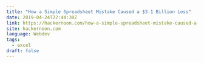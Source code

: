 ```yaml
---
title: "How a Simple Spreadsheet Mistake Caused a $3.1 Billion Loss"
date: 2019-04-24T22:44:30Z
link: https://hackernoon.com/how-a-simple-spreadsheet-mistake-caused-a-3-1-billion-loss-c502c6626474?source=rss----3a8144eabfe3---4
site: hackernoon.com
language: Webdev
tags:
  - excel
draft: false
---
```

